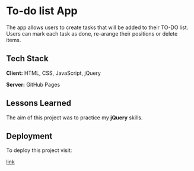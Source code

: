 
# To-do list App

The app allows users to create tasks that will be added to their TO-DO list.
Users can mark each task as done, re-arange their positions or delete items.


## Tech Stack

**Client:** HTML, CSS, JavaScript, jQuery

**Server:** GitHub Pages


## Lessons Learned

The aim of this project was to practice my **jQuery** skills.


## Deployment

To deploy this project visit:

[link]()

